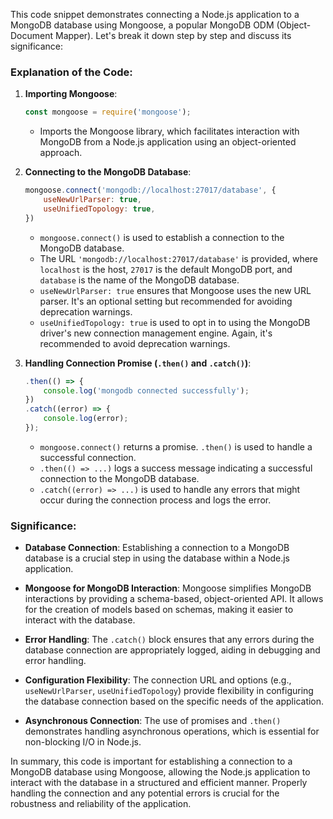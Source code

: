 This code snippet demonstrates connecting a Node.js application to a MongoDB database using Mongoose, a popular MongoDB ODM (Object-Document Mapper). Let's break it down step by step and discuss its significance:

### Explanation of the Code:

1. **Importing Mongoose**:
   ```javascript
   const mongoose = require('mongoose');
   ```
   - Imports the Mongoose library, which facilitates interaction with MongoDB from a Node.js application using an object-oriented approach.

2. **Connecting to the MongoDB Database**:
   ```javascript
   mongoose.connect('mongodb://localhost:27017/database', {
       useNewUrlParser: true,
       useUnifiedTopology: true,
   })
   ```
   - `mongoose.connect()` is used to establish a connection to the MongoDB database.
   - The URL `'mongodb://localhost:27017/database'` is provided, where `localhost` is the host, `27017` is the default MongoDB port, and `database` is the name of the MongoDB database.
   - `useNewUrlParser: true` ensures that Mongoose uses the new URL parser. It's an optional setting but recommended for avoiding deprecation warnings.
   - `useUnifiedTopology: true` is used to opt in to using the MongoDB driver's new connection management engine. Again, it's recommended to avoid deprecation warnings.

3. **Handling Connection Promise (`.then()` and `.catch()`)**:
   ```javascript
   .then(() => {
       console.log('mongodb connected successfully');
   })
   .catch((error) => {
       console.log(error);
   });
   ```
   - `mongoose.connect()` returns a promise. `.then()` is used to handle a successful connection.
   - `.then(() => ...)` logs a success message indicating a successful connection to the MongoDB database.
   - `.catch((error) => ...)` is used to handle any errors that might occur during the connection process and logs the error.

### Significance:

- **Database Connection**: Establishing a connection to a MongoDB database is a crucial step in using the database within a Node.js application.

- **Mongoose for MongoDB Interaction**: Mongoose simplifies MongoDB interactions by providing a schema-based, object-oriented API. It allows for the creation of models based on schemas, making it easier to interact with the database.

- **Error Handling**: The `.catch()` block ensures that any errors during the database connection are appropriately logged, aiding in debugging and error handling.

- **Configuration Flexibility**: The connection URL and options (e.g., `useNewUrlParser`, `useUnifiedTopology`) provide flexibility in configuring the database connection based on the specific needs of the application.

- **Asynchronous Connection**: The use of promises and `.then()` demonstrates handling asynchronous operations, which is essential for non-blocking I/O in Node.js.

In summary, this code is important for establishing a connection to a MongoDB database using Mongoose, allowing the Node.js application to interact with the database in a structured and efficient manner. Properly handling the connection and any potential errors is crucial for the robustness and reliability of the application.
